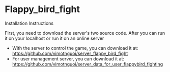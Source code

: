 # Flappy_bird_fight
Installation Instructions

First, you need to download the server's two source code. After you can run it on your localhost or run it on an online server
- With the server to control the game, you can download it at:
https://github.com/vimotnguoi/server_flappy_bird_fight
- For user management server, you can download it at:
https://github.com/vimotnguoi/server_data_for_user_flappybird_fighting

